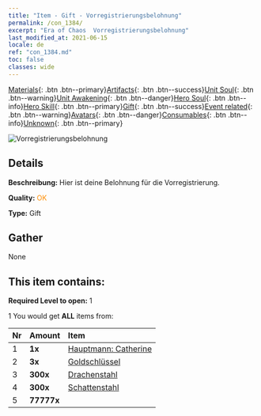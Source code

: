 ```yaml
---
title: "Item - Gift - Vorregistrierungsbelohnung"
permalink: /con_1384/
excerpt: "Era of Chaos  Vorregistrierungsbelohnung"
last_modified_at: 2021-06-15
locale: de
ref: "con_1384.md"
toc: false
classes: wide
---
```

 [Materials](/ItemsDE/){: .btn .btn--primary}[Artifacts](/ItemsDE/Artifacts/){: .btn .btn--success}[Unit Soul](/ItemsDE/UnitSoul/){: .btn .btn--warning}[Unit Awakening](/ItemsDE/UnitAwakening/){: .btn .btn--danger}[Hero Soul](/ItemsDE/HeroSoul/){: .btn .btn--info}[Hero Skill](/ItemsDE/HeroSkill/){: .btn .btn--primary}[Gift](/ItemsDE/Gift/){: .btn .btn--success}[Event related](/ItemsDE/Events/){: .btn .btn--warning}[Avatars](/ItemsDE/Avatars/){: .btn .btn--danger}[Consumables](/ItemsDE/Consumables/){: .btn .btn--info}[Unknown](/ItemsDE/Unknown/){: .btn .btn--primary}

 ![Vorregistrierungsbelohnung](/images/t/i_907182.png)

## Details
 **Beschreibung:** Hier ist deine Belohnung für die Vorregistrierung.

 **Quality:** <span style="color: #FF8C00">OK</span>

 **Type:** Gift

## Gather

  None

## This item contains:

 **Required Level to open:** 1

 1 You would get **ALL** items  from:

  | Nr | Amount |     Item    |
  |:---|:-------|:------------|
  | 1 |  **1x** | [Hauptmann: Catherine](/ItemsDE/con_1029/) |  | 
  | 2 |  **3x** | [Goldschlüssel](/ItemsDE/con_783/) |  | 
  | 3 |  **300x** | [Drachenstahl](/ItemsDE/con_880/) |  | 
  | 4 |  **300x** | [Schattenstahl](/ItemsDE/con_881/) |  | 
  | 5 |  **77777x** | <i class="fas fa-coins"/> |  | 
